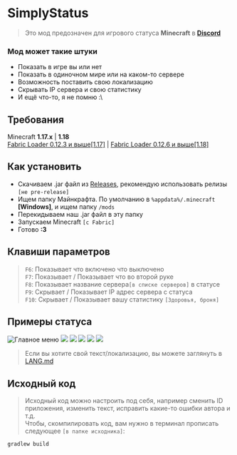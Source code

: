 # SimplyStatus
> Это мод предозначен для игрового статуса **Minecraft** в **[Discord](https://discord.com/)** <br>
> 
### Мод может такие штуки
* Показать в игре вы или нет
* Показать в одиночном мире или на каком-то сервере
* Возможность поставить свою локализацию
* Скрывать IP сервера и свою статистику
* И ещё что-то, я не помню :\
## Требования
Minecraft **1.17.x** | **1.18**<br>
[Fabric Loader 0.12.3 и выше[1.17]](https://fabricmc.net/use) | [Fabric Loader 0.12.6 и выше[1.18]](https://fabricmc.net/use)
## Как установить
* Скачиваем .jar файл из [Releases](https://github.com/not-simply-kel/SimplyStatus-fabric/releases 'GitHub'), рекомендую использовать релизы `[не pre-release]`<br>
* Ищем папку Майнкрафта. По умолчанию в `%appdata%/.minecraft` **\[Windows\]**, и ищем папку `/mods`
* Перекидываем наш .jar файл в эту папку
* Запускаем Minecraft `[с Fabric]`
* Готово **:3**
## Клавиши параметров
> `F6`: Показывает что включено что выключено <br>
> `F7`: Показывает / Показывает что во второй руке<br>
> `F8`: Показывает название сервера`[в списке серверов]` в статусе<br>
> `F9`: Скрывает / Показывает IP адрес сервера с статуса <br>
> `F10`: Скрывает / Показывает вашу статистику `[Здоровья, броня]`
## Примеры статуса
![Главное меню](https://cdn.discordapp.com/attachments/906948185077973013/916738744550318150/IMG_20211204_201008.png)
![](https://cdn.discordapp.com/attachments/906948185077973013/916738744776794112/IMG_20211204_201029.png)
![](https://cdn.discordapp.com/attachments/906948185077973013/916738744986529842/IMG_20211204_201055.png)
![](https://cdn.discordapp.com/attachments/906948185077973013/916738745175244810/IMG_20211204_201117.png)
![](https://cdn.discordapp.com/attachments/906948185077973013/916738745368207431/IMG_20211204_201139.png)
![](https://cdn.discordapp.com/attachments/906948185077973013/916738745569529906/IMG_20211204_201202.png)
> Если вы хотите свой текст/локализацию, вы можете заглянуть в [LANG.md](https://github.com/not-simply-kel/SimplyStatus-fabric/blob/main/LANG.md)
## Исходный код
> Исходный код можно настроить под себя, например сменить ID приложения, изменить текст, исправить какие-то ошибки автора и т.д.<br>
> Чтобы, скомпилировать код, вам нужно в терминал прописать следующее `[в папке исходника]`:
```
gradlew build
```
